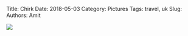 Title: Chirk
Date: 2018-05-03
Category: Pictures
Tags: travel, uk
Slug: 
Authors: Amit

<div class="imagepost">
<img src="/images/chirk.jpg" class="imageitem large" />
</div>
